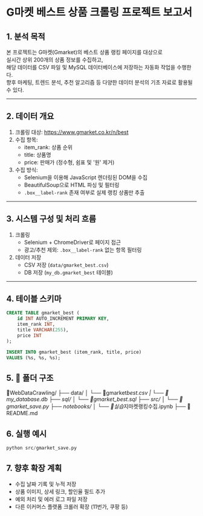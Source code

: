 # G마켓 베스트 상품 크롤링 프로젝트 보고서

## 1. 분석 목적

본 프로젝트는 G마켓(Gmarket)의 베스트 상품 랭킹 페이지를 대상으로  
실시간 상위 200개의 상품 정보를 수집하고,  
해당 데이터를 CSV 파일 및 MySQL 데이터베이스에 저장하는 자동화 작업을 수행한다.  
향후 마케팅, 트렌드 분석, 추천 알고리즘 등 다양한 데이터 분석의 기초 자료로 활용될 수 있다.

---

## 2. 데이터 개요

1. 크롤링 대상: https://www.gmarket.co.kr/n/best
2. 수집 항목:
   - item_rank: 상품 순위
   - title: 상품명
   - price: 판매가 (정수형, 쉼표 및 '원' 제거)
3. 수집 방식:
   - Selenium을 이용해 JavaScript 렌더링된 DOM을 수집
   - BeautifulSoup으로 HTML 파싱 및 필터링
   - `.box__label-rank` 존재 여부로 실제 랭킹 상품만 추출

---

## 3. 시스템 구성 및 처리 흐름

1. 크롤링
   - Selenium + ChromeDriver로 페이지 접근
   - 광고/추천 제외: `.box__label-rank` 없는 항목 필터링
2. 데이터 저장
   - CSV 저장 (`data/gmarket_best.csv`)
   - DB 저장 (`my_db.gmarket_best` 테이블)

---

## 4. 테이블 스키마

```sql
CREATE TABLE gmarket_best (
    id INT AUTO_INCREMENT PRIMARY KEY,
    item_rank INT,
    title VARCHAR(255),
    price INT
);

INSERT INTO gmarket_best (item_rank, title, price)
VALUES (%s, %s, %s);
```

## 5. 📂 폴더 구조

📂WebDataCrawling/
├── data/
│ └── 📄gmarket*best.csv
| └── 📄my_database.db
├── sql/
│ └── 📄gmarket_best.sql
├── src/
│ └── 📄gmarket_save.py
├── notebooks/
│ └── 📄실습*지마켓랭킹수집.ipynb
├── 📄README.md

## 6. 실행 예시

```py
python src/gmarket_save.py
```

## 7. 향후 확장 계획

- 수집 날짜 기록 및 누적 저장
- 상품 이미지, 상세 링크, 할인율 필드 추가
- 예외 처리 및 에러 로그 파일 저장
- 다른 이커머스 플랫폼 크롤러 확장 (11번가, 쿠팡 등)
